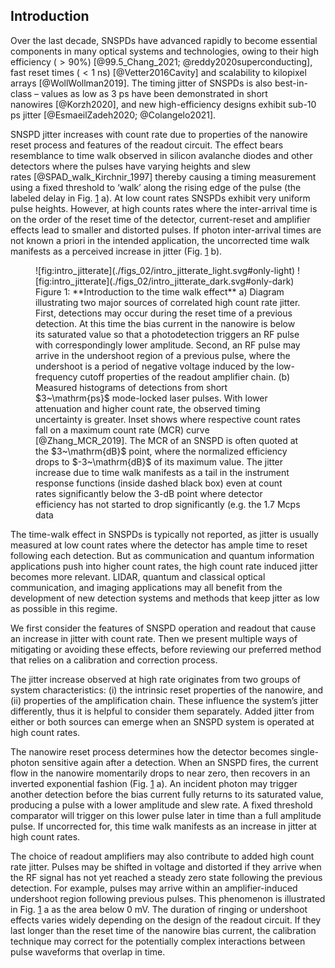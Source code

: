 ## Introduction

Over the last decade, SNSPDs have advanced rapidly to become essential components in many optical systems and technologies, owing to their high efficiency $(>90\%)$&#160;[@99.5_Chang_2021; @reddy2020superconducting], fast reset times ($< 1~\mathrm{ns}$)&#160;[@Vetter2016Cavity] and scalability to kilopixel arrays&#160;[@WollWollman2019]. The timing jitter of SNSPDs is also best-in-class – values as low as 3&#160;ps have been demonstrated in short nanowires&#160;[@Korzh2020], and new high-efficiency designs exhibit sub-10 ps jitter&#160;[@EsmaeilZadeh2020; @Colangelo2021].

SNSPD jitter increases with count rate due to properties of the nanowire reset process and features of the readout circuit. The effect bears resemblance to time walk observed in silicon avalanche diodes and other detectors where the pulses have varying heights and slew rates&#160;[@SPAD_walk_Kirchnir_1997] thereby causing a timing measurement using a fixed threshold to ‘walk’ along the rising edge of the pulse (the labeled delay in Fig. [1](#fig:intro_jitterate) a). At low count rates SNSPDs exhibit very uniform pulse heights. However, at high counts rates where the inter-arrival time is on the order of the reset time of the detector, current-reset and amplifier effects lead to smaller and distorted pulses. If photon inter-arrival times are not known a priori in the intended application, the uncorrected time walk manifests as a perceived increase in jitter (Fig. [1](#fig:intro_jitterate) b).

<!-- \begin{figure}[!htbp]
  \centering
  \includegraphics[width=1\linewidth]{Intro_Figure_Nov.eps}
  \caption{
    (a) Diagram illustrating two major sources of correlated high count rate jitter. First, detections may occur during the reset time of a previous detection. At this time the bias current in the nanowire is below its saturated value so that a photodetection triggers an RF pulse with correspondingly lower amplitude. Second, an RF pulse may arrive in the undershoot region of a previous pulse, where the undershoot is a period of negative voltage induced by the low-frequency cutoff properties of the readout amplifier chain. (b) Measured histograms of detections from short $3~\mathrm{ps}$ mode-locked laser pulses. With lower attenuation and higher count rate, the observed timing uncertainty is greater. Inset shows where respective count rates fall on a maximum count rate (MCR) curve \cite{Zhang_MCR_2019}. The MCR of an SNSPD is often quoted at the $3~\mathrm{dB}$ point, where the normalized efficiency drops to $-3~\mathrm{dB}$ of its maximum value. The jitter increase due to time walk manifests as a tail in the instrument response functions (inside dashed black box) even at count rates significantly below the 3-dB point where detector efficiency has not started to drop significantly (e.g. the 1.7 Mcps data). 
  }

  \label{fig:intro}
\end{figure} -->

<figure markdown> 
    <a name='fig:intro_jitterate'></a> 
    ![fig:intro_jitterate](./figs_02/intro_jitterate_light.svg#only-light)
    ![fig:intro_jitterate](./figs_02/intro_jitterate_dark.svg#only-dark) 
    <figcaption markdown> Figure 1: **Introduction to the time walk effect** a) Diagram illustrating two major sources of correlated high count rate jitter. First, detections may occur during the reset time of a previous detection. At this time the bias current in the nanowire is below its saturated value so that a photodetection triggers an RF pulse with correspondingly lower amplitude. Second, an RF pulse may arrive in the undershoot region of a previous pulse, where the undershoot is a period of negative voltage induced by the low-frequency cutoff properties of the readout amplifier chain. (b) Measured histograms of detections from short $3~\mathrm{ps}$ mode-locked laser pulses. With lower attenuation and higher count rate, the observed timing uncertainty is greater. Inset shows where respective count rates fall on a maximum count rate (MCR) curve [@Zhang_MCR_2019]. The MCR of an SNSPD is often quoted at the $3~\mathrm{dB}$ point, where the normalized efficiency drops to $-3~\mathrm{dB}$ of its maximum value. The jitter increase due to time walk manifests as a tail in the instrument response functions (inside dashed black box) even at count rates significantly below the 3-dB point where detector efficiency has not started to drop significantly (e.g. the 1.7 Mcps data</figcaption>
    </figure>

The time-walk effect in SNSPDs is typically not reported, as jitter is usually measured at low count rates where the detector has ample time to reset following each detection. But as communication and quantum information applications push into higher count rates, the high count rate induced jitter becomes more relevant. LIDAR, quantum and classical optical communication, and imaging applications may all benefit from the development of new detection systems and methods that keep jitter as low as possible in this regime.

We first consider the features of SNSPD operation and readout that cause an increase in jitter with count rate. Then we present multiple ways of mitigating or avoiding these effects, before reviewing our preferred method that relies on a calibration and correction process.

The jitter increase observed at high rate originates from two groups of system characteristics: (i) the intrinsic reset properties of the nanowire, and (ii) properties of the amplification chain. These influence the system’s jitter differently, thus it is helpful to consider them separately. Added jitter from either or both sources can emerge when an SNSPD system is operated at high count rates.

The nanowire reset process determines how the detector becomes single-photon sensitive again after a detection. When an SNSPD fires, the current flow in the nanowire momentarily drops to near zero, then recovers in an inverted exponential fashion (Fig. [1](#fig:intro_jitterate) a). An incident photon may trigger another detection before the bias current fully returns to its saturated value, producing a pulse with a lower amplitude and slew rate. A fixed threshold comparator will trigger on this lower pulse later in time than a full amplitude pulse. If uncorrected for, this time walk manifests as an increase in jitter at high count rates.

The choice of readout amplifiers may also contribute to added high count rate jitter. Pulses may be shifted in voltage and distorted if they arrive when the RF signal has not yet reached a steady zero state following the previous detection. For example, pulses may arrive within an amplifier-induced undershoot region following previous pulses. This phenomenon is illustrated in Fig. [1](#fig:intro_jitterate) a as the area below 0&#160;mV. The duration of ringing or undershoot effects varies widely depending on the design of the readout circuit. If they last longer than the reset time of the nanowire bias current, the calibration technique may correct for the potentially complex interactions between pulse waveforms that overlap in time.
